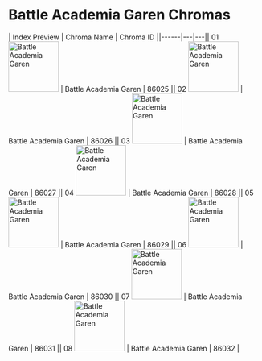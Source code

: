 # Battle Academia Garen Chromas

| Index  Preview | Chroma Name | Chroma ID ||------|---|---|| 01  <img src='https://raw.communitydragon.org/latest/plugins/rcp-be-lol-game-data/global/default/v1/champion-chroma-images/86/86025.png' alt='Battle Academia Garen' width='100'> | Battle Academia Garen | 86025 || 02  <img src='https://raw.communitydragon.org/latest/plugins/rcp-be-lol-game-data/global/default/v1/champion-chroma-images/86/86026.png' alt='Battle Academia Garen' width='100'> | Battle Academia Garen | 86026 || 03  <img src='https://raw.communitydragon.org/latest/plugins/rcp-be-lol-game-data/global/default/v1/champion-chroma-images/86/86027.png' alt='Battle Academia Garen' width='100'> | Battle Academia Garen | 86027 || 04  <img src='https://raw.communitydragon.org/latest/plugins/rcp-be-lol-game-data/global/default/v1/champion-chroma-images/86/86028.png' alt='Battle Academia Garen' width='100'> | Battle Academia Garen | 86028 || 05  <img src='https://raw.communitydragon.org/latest/plugins/rcp-be-lol-game-data/global/default/v1/champion-chroma-images/86/86029.png' alt='Battle Academia Garen' width='100'> | Battle Academia Garen | 86029 || 06  <img src='https://raw.communitydragon.org/latest/plugins/rcp-be-lol-game-data/global/default/v1/champion-chroma-images/86/86030.png' alt='Battle Academia Garen' width='100'> | Battle Academia Garen | 86030 || 07  <img src='https://raw.communitydragon.org/latest/plugins/rcp-be-lol-game-data/global/default/v1/champion-chroma-images/86/86031.png' alt='Battle Academia Garen' width='100'> | Battle Academia Garen | 86031 || 08  <img src='https://raw.communitydragon.org/latest/plugins/rcp-be-lol-game-data/global/default/v1/champion-chroma-images/86/86032.png' alt='Battle Academia Garen' width='100'> | Battle Academia Garen | 86032 |
